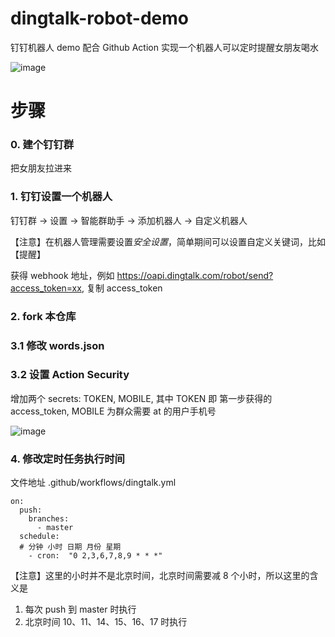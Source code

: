 # dingtalk-robot-demo

钉钉机器人 demo 配合 Github Action 实现一个机器人可以定时提醒女朋友喝水

![image](https://user-images.githubusercontent.com/10123916/137683187-df78477a-4ce9-4213-879c-0c5d9dc6b6e1.png)


# 步骤
### 0. 建个钉钉群
把女朋友拉进来

### 1. 钉钉设置一个机器人

钉钉群 -> 设置 -> 智能群助手 -> 添加机器人 -> 自定义机器人

【注意】在机器人管理需要设置*安全设置*，简单期间可以设置自定义关键词，比如【提醒】

获得 webhook 地址，例如 https://oapi.dingtalk.com/robot/send?access_token=xx, 复制 access_token

### 2. fork 本仓库
### 3.1 修改 words.json
### 3.2 设置 Action Security
增加两个 secrets: TOKEN, MOBILE, 其中 TOKEN 即 第一步获得的 access_token, MOBILE 为群众需要 at 的用户手机号

![image](https://user-images.githubusercontent.com/10123916/137683825-6007b802-a3c8-4f59-b894-0d236dfba353.png)


### 4. 修改定时任务执行时间
文件地址 .github/workflows/dingtalk.yml

```
on: 
  push:
    branches: 
      - master
  schedule:
  # 分钟 小时 日期 月份 星期
    - cron:  "0 2,3,6,7,8,9 * * *"
```
【注意】这里的小时并不是北京时间，北京时间需要减 8 个小时，所以这里的含义是
1. 每次 push 到 master 时执行
2. 北京时间 10、11、14、15、16、17 时执行
